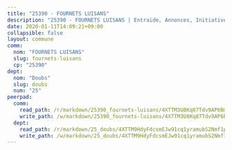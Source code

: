 ```yaml
---
title: "25390 - FOURNETS LUISANS"
description: "25390 - FOURNETS LUISANS | Entraide, Annonces, Initiatives"
date: 2020-01-11T14:09:21+09:00
collapsible: false
layout: commune
comm:
  nom: "FOURNETS LUISANS"
  slug: fournets-luisans
  cp: "25390"
dept:
  nom: "Doubs"
  slug: doubs
  num: "25"
peerpad:
  comm:
    read_path: /r/markdown/25390_fournets-luisans/4XTTM3U8Kq87Tdv9AP6BmnnNXWJWY6tvsZodPciGqng6gV19r
    write_path: /w/markdown/25390_fournets-luisans/4XTTM3U8Kq87Tdv9AP6BmnnNXWJWY6tvsZodPciGqng6gV19r-K3TgTdHtE7fneGtWqHM2FgYSA5hHK9i2fr38Wcb2z1QYGBpf8r79sHntd8oEYdwHWbdqTugfwSiK3bcw5GeaKk8yNBdXPoWAWKgbWd66ypyisdrna4zBCg7pvQjEVwgrskEJEEZe
  dept:
    read_path: /r/markdown/25_doubs/4XTTM9HdyFdcsmEJw91cq1yramubS2Nmf1ps2s84xcMxY74Zv
    write_path: /w/markdown/25_doubs/4XTTM9HdyFdcsmEJw91cq1yramubS2Nmf1ps2s84xcMxY74Zv-K3TgURza6A4QY75MscA2g52nUX9tjMQaHW9mgBSgyRKNNp3M6gkaXA9iDDtpbSx22mTSZbQLYS1izbwsznz8e9u5BERCmGKxZ379xV2nAaDe1bGyxrjytc7G1EcbGtknRFYQ1Lxp
---
```


